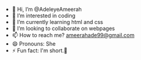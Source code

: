 - 👋 Hi, I’m @AdeleyeAmeerah
- 👀 I’m interested in coding 
- 🌱 I’m currently learning html and css
- 💞️ I’m looking to collaborate on webpages
- 📫 How to reach me?  ameerahade99@gmail.com
- 😄 Pronouns: She
- ⚡ Fun fact: I'm short.🤔

<!---
AdeleyeAmeerah/AdeleyeAmeerah is a ✨ special ✨ repository because its `README.md` (this file) appears on your GitHub profile.
You can click the Preview link to take a look at your changes.
--->

